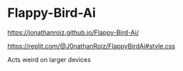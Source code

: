 # Flappy-Bird-Ai

https://jonathanroiz.github.io/Flappy-Bird-Ai/

https://replit.com/@J0nathanRoiz/FlappyBirdAi#style.css

Acts weird on larger devices
